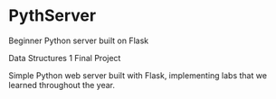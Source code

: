 # PythServer
Beginner Python server built on Flask

Data Structures 1 Final Project

Simple Python web server built with Flask, implementing labs that we learned throughout the year.
